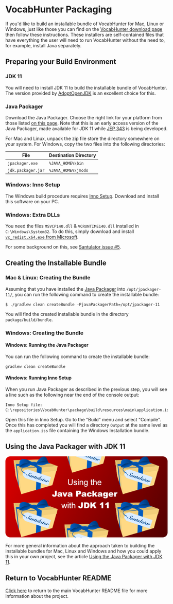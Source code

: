 # VocabHunter Packaging

If you'd like to build an installable bundle of VocabHunter for Mac, Linux or Windows, just like those you can find on the [VocabHunter download page](https://vocabhunter.github.io/download/) then follow these instructions.  These installers are self-contained files that have everything the user will need to run VocabHunter without the need to, for example, install Java separately.

## Preparing your Build Environment

### JDK 11

You will need to install JDK 11 to build the installable bundle of VocabHunter.  The version provided by [AdoptOpenJDK](https://adoptopenjdk.net/) is an excellent choice for this.

### Java Packager

Download the Java Packager.  Choose the right link for your platform from those listed [on this page](https://mail.openjdk.java.net/pipermail/openjfx-dev/2018-September/022500.html).  Note that this is an early access version of the Java Packager, made available for JDK 11 while [JEP 343](https://jdk.java.net/jpackage/) is being developed.

For Mac and Linux, unpack the zip file store the directory somewhere on your system.  For Windows, copy the two files into the following directories:

| File               | Destination Directory |
|--------------------|-----------------------|
| `jpackager.exe`    | `%JAVA_HOME%\bin`     |
| `jdk.packager.jar` | `%JAVA_HOME%\jmods`   |

### Windows: Inno Setup

The Windows build procedure requires [Inno Setup](http://www.jrsoftware.org/isdl.php).  Download and install this software on your PC.

### Windows: Extra DLLs

You need the files `MSVCP140.dll` & `VCRUNTIME140.dll` installed in `C:\Windows\System32`.  To do this, simply download and install [`vc_redist.x64.exe` from Microsoft](https://www.microsoft.com/en-us/download/details.aspx?id=48145).

For some background on this, see [Santulator issue #5](https://github.com/Santulator/Santulator/issues/5).

## Creating the Installable Bundle

### Mac & Linux: Creating the Bundle

Assuming that you have installed the [Java Packager](#java-packager) into `/opt/jpackager-11/`, you can run the following command to create the installable bundle:
~~~
$ ./gradlew clean createBundle -PjavaPackagerPath=/opt/jpackager-11
~~~

You will find the created installable bundle in the directory `package/build/bundle`.

### Windows: Creating the Bundle

#### Windows: Running the Java Packager

You can run the following command to create the installable bundle:

~~~
gradlew clean createBundle
~~~

#### Windows: Running Inno Setup

When you run Java Packager as described in the previous step, you will see a line such as the following near the end of the console output:

~~~
Inno Setup file: C:\repositories\VocabHunter\package\build\resources\main\application.iss
~~~

Open this file in Inno Setup.  Go to the "Build" menu and select "Compile".  Once this has completed you will find a directory `Output` at the same level as the `application.iss` file containing the Windows Installation bundle.

## Using the Java Packager with JDK 11

[![Using the Java Packager with JDK 11](/assets/Using-The-Java-Packager-With-JDK-11.png)][Using the Java Packager with JDK 11]

For more general information about the approach taken to building the installable bundles for Mac, Linux and Windows and how you could apply this in your own project, see the article [Using the Java Packager with JDK 11].

## Return to VocabHunter README

[Click here](../README.md) to return to the main VocabHunter README file for more information about the project.

[Using the Java Packager with JDK 11]:https://medium.com/@adam_carroll/java-packager-with-jdk11-31b3d620f4a8
